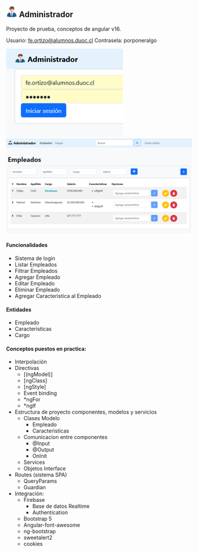## <img src="src/assets/hombre-de-negocios.png" width="30" alt="Texto alternativo"> Administrador
Proyecto de prueba, conceptos de angular v16.

Usuario: fe.ortizo@alumnos.duoc.cl
Contrasela: porponeralgo

![Alt text](image-1.png)
![Alt text](image.png)

#### Funcionalidades
- Sistema de login
- Listar Empleados
- Filtrar Empleados
- Agregar Empleado
- Editar Empleado
- Eliminar Empleado
- Agregar Caracteristica al Empleado

#### Entidades
- Empleado
- Caracteristicas
- Cargo

#### Conceptos puestos en practica: 
- Interpolación
- Directivas 
    - [(ngModel)]
    - [ngClass]
    - [ngStyle] 
    - Event binding
    - *ngFor
    - *ngIf
- Estructura de proyecto componentes, modelos y servicios
    - Clases Modelo
        - Empleado
        - Caracteristicas
    - Comunicacion entre componentes
        - @Input
        - @Output
        - OnInit
    - Services
    - Objetos Interface
- Routes (sistema SPA)
    - QueryParams
    - Guardian
- Integración:
    - Firebase 
        - Base de datos Realtime
        - Authentication
    - Bootstrap 5
    - Angular-font-awesome
    - ng-bootstrap
    - sweetalert2
    - cookies